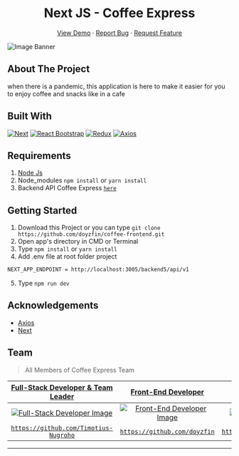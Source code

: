 <h1 align='center'>Next JS - Coffee Express</h1>
  <p align="center">
    <a href="https://coffee-frontend.vercel.app/">View Demo</a>
    ·
    <a href="https://github.com/doyzfin/coffe-frontend/issues">Report Bug</a>
    ·
    <a href="https://github.com/doyzfin/coffe-frontend/pulls">Request Feature</a>
  </p>

![Image Banner](https://raw.githubusercontent.com/doyzfin/coffee-frontend/main/public/coffee.jpg)

## About The Project

when there is a pandemic, this application is here to make it easier for you to enjoy coffee and snacks like in a cafe

## Built With

[![Next](https://img.shields.io/badge/next-v11.0.0-green)](https://github.com/vercel/next.js/)
[![React Bootstrap](https://img.shields.io/badge/React%20Bootstrap-1.6.1-blue)](https://github.com/react-bootstrap/react-bootstrap)
[![Redux](https://img.shields.io/badge/Redux-4.1.0-yellowgreen)](https://redux.js.org/)
[![Axios](https://img.shields.io/badge/Axios-0.21.1-orange)](https://axios-http.com/docs/intro)

## Requirements

1. <a href="https://nodejs.org/en/download/">Node Js</a>
2. Node_modules `npm install` or `yarn install`
3. Backend API Coffee Express [`here`](https://github.com/Timotius-Nugroho/cofee-backend)

## Getting Started

1. Download this Project or you can type `git clone https://github.com/doyzfin/coffee-frontend.git`
2. Open app's directory in CMD or Terminal
3. Type `npm install` or `yarn install`
4. Add .env file at root folder project

```sh
NEXT_APP_ENDPOINT = http://localhost:3005/backend5/api/v1
```

5. Type `npm run dev`

## Acknowledgements

- [Axios](https://www.npmjs.com/package/axios)
- [Next](https://nextjs.org/)

## Team

> All Members of Coffee Express Team

|                           <a href="#" target="_blank">**Full-Stack Developer & Team Leader**</a>                           |                                                      <a href="#" target="_blank">**Front-End Developer**</a>                                                      |                                <a href="#" target="_blank">**Front-End Developer**</a>                                 |                               <a href="#" target="_blank">**Back-End Developer**</a>                               |     |     |
| :------------------------------------------------------------------------------------------------------------------------: | :---------------------------------------------------------------------------------------------------------------------------------------------------------------: | :--------------------------------------------------------------------------------------------------------------------: | :----------------------------------------------------------------------------------------------------------------: | :-: | :-: |
| [![Full-Stack Developer Image](https://avatars.githubusercontent.com/u/78992859?v=4)](https://github.com/Timotius-Nugroho) | [![Front-End Developer Image](https://avatars.githubusercontent.com/u/67232524?s=400&u=074ea4d9ba2705d2192a9cb5aca98ffc8824f1b8&v=4)](https://github.com/doyzfin) | [![Front-End Developer Image](https://avatars.githubusercontent.com/u/78518079?v=4)](https://github.com/elazsyahranie) | [![Back-End Developer Image](https://avatars.githubusercontent.com/u/72638066?v=4)](https://github.com/rifqiziyad) |     |     |
|          <a href="https://github.com/Timotius-Nugroho" target="_blank">`https://github.com/Timotius-Nugroho`</a>           |                                       <a href="https://github.com/doyzfin" target="_blank">`https://github.com/doyzfin`</a>                                       |           <a href="https://github.com/elazsyahranie" target="_blank">`https://github.com/elazsyahranie`</a>            |            <a href="https://github.com/rifqiziyad" target="_blank">`https://github.com/rifqiziyad`</a>             |

---
